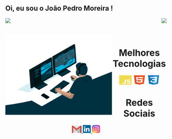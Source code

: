 ## Oi, eu sou o João Pedro Moreira !

<div>
  
  <img  src="https://github-readme-stats.vercel.app/api?username=joaopedro998&show_icons=true&theme=aura&include_all_commits=true&count_private=true"/>
  <img  align="right" src="https://github-readme-stats.vercel.app/api/top-langs/?username=joaopedro998&layout=compact&langs_count=16&theme=aura"/>
</div>
<br>

<div  align="center"> 
  <div style="display: inline_block"><br>
    <img align="left" height="250" alt="coding-time" src="code.gif">
    <h1 align="center">Melhores Tecnologias </h1>
    <img align="center" height="30" width="40" alt="js-icon"  src="https://raw.githubusercontent.com/devicons/devicon/master/icons/javascript/javascript-plain.svg">
    <img align="center" height="30" width="40" alt="html-icon" src="https://raw.githubusercontent.com/devicons/devicon/master/icons/html5/html5-original.svg">
    <img align="center" height="30" width="40" alt="css-icon" src="https://raw.githubusercontent.com/devicons/devicon/master/icons/css3/css3-original.svg">
   </div>
    
  
   <h1 align="center">Redes Sociais</h1>
    <a href = "mailto: work.moreirajoaopedro995@gmail.com">
      <img width="30" src="gmail.svg">
    </a>
    <a href = "https://www.linkedin.com/in/joao-pedro-612bba1aa/">
      <img width="25" src="linkedin.svg">
    </a>
    <a href = "https://www.instagram.com/joaopedro9719/">
      <img width="25" src="instagram.png">
    </a>
</div>

